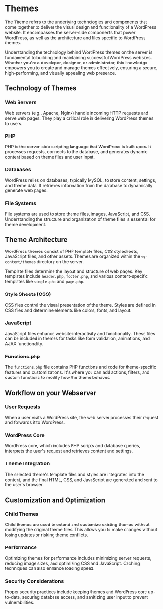 # Themes

The Theme refers to the underlying technologies and components that come together to deliver the visual design and functionality of a WordPress website. It encompasses the server-side components that power WordPress, as well as the architecture and files specific to WordPress themes.

Understanding the technology behind WordPress themes on the server is fundamental to building and maintaining successful WordPress websites. Whether you're a developer, designer, or administrator, this knowledge empowers you to create and manage themes effectively, ensuring a secure, high-performing, and visually appealing web presence.

## Technology of Themes

### Web Servers
Web servers (e.g., Apache, Nginx) handle incoming HTTP requests and serve web pages. They play a critical role in delivering WordPress themes to users.

### PHP
PHP is the server-side scripting language that WordPress is built upon. It processes requests, connects to the database, and generates dynamic content based on theme files and user input.

### Databases
WordPress relies on databases, typically MySQL, to store content, settings, and theme data. It retrieves information from the database to dynamically generate web pages.

### File Systems
File systems are used to store theme files, images, JavaScript, and CSS. Understanding the structure and organization of theme files is essential for theme development.

## Theme Architecture
WordPress themes consist of PHP template files, CSS stylesheets, JavaScript files, and other assets. Themes are organized within the `wp-content/themes` directory on the server.

Template files determine the layout and structure of web pages. Key templates include `header.php`, `footer.php`, and various content-specific templates like `single.php` and `page.php`.

### Style Sheets (CSS)
CSS files control the visual presentation of the theme. Styles are defined in CSS files and determine elements like colors, fonts, and layout.

### JavaScript
JavaScript files enhance website interactivity and functionality. These files can be included in themes for tasks like form validation, animations, and AJAX functionality.

### Functions.php
The `functions.php` file contains PHP functions and code for theme-specific features and customizations. It's where you can add actions, filters, and custom functions to modify how the theme behaves.

## Workflow on your Webserver

### User Requests
When a user visits a WordPress site, the web server processes their request and forwards it to WordPress.

### WordPress Core
WordPress core, which includes PHP scripts and database queries, interprets the user's request and retrieves content and settings.

### Theme Integration
The selected theme's template files and styles are integrated into the content, and the final HTML, CSS, and JavaScript are generated and sent to the user's browser.

##  Customization and Optimization

### Child Themes
Child themes are used to extend and customize existing themes without modifying the original theme files. This allows you to make changes without losing updates or risking theme conflicts.

###  Performance
Optimizing themes for performance includes minimizing server requests, reducing image sizes, and optimizing CSS and JavaScript. Caching techniques can also enhance loading speed.

### Security Considerations
Proper security practices include keeping themes and WordPress core up-to-date, securing database access, and sanitizing user input to prevent vulnerabilities.

